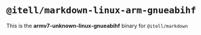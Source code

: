 # `@itell/markdown-linux-arm-gnueabihf`

This is the **armv7-unknown-linux-gnueabihf** binary for `@itell/markdown`
